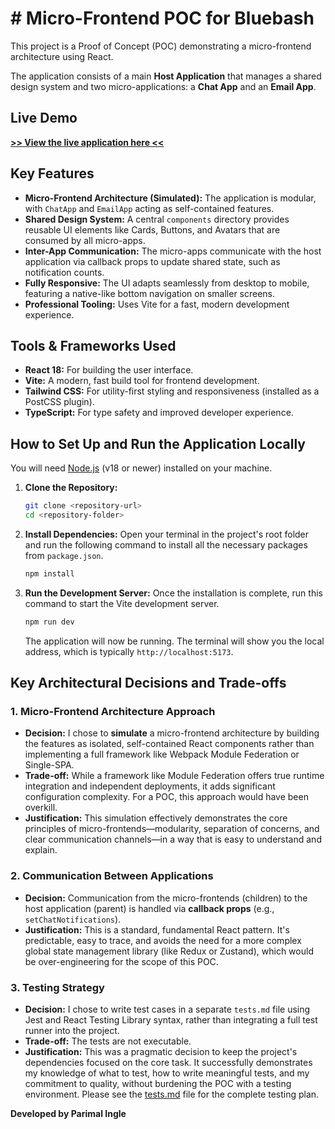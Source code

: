 # # Micro-Frontend POC for Bluebash

This project is a Proof of Concept (POC) demonstrating a micro-frontend architecture using React.

The application consists of a main **Host Application** that manages a shared design system and two micro-applications: a **Chat App** and an **Email App**.

## Live Demo

**[>> View the live application here <<](https://bluebash-poc.vercel.app/)**

## Key Features

- **Micro-Frontend Architecture (Simulated):** The application is modular, with `ChatApp` and `EmailApp` acting as self-contained features.
- **Shared Design System:** A central `components` directory provides reusable UI elements like Cards, Buttons, and Avatars that are consumed by all micro-apps.
- **Inter-App Communication:** The micro-apps communicate with the host application via callback props to update shared state, such as notification counts.
- **Fully Responsive:** The UI adapts seamlessly from desktop to mobile, featuring a native-like bottom navigation on smaller screens.
- **Professional Tooling:** Uses Vite for a fast, modern development experience.

## Tools & Frameworks Used

- **React 18:** For building the user interface.
- **Vite:** A modern, fast build tool for frontend development.
- **Tailwind CSS:** For utility-first styling and responsiveness (installed as a PostCSS plugin).
- **TypeScript:** For type safety and improved developer experience.

## How to Set Up and Run the Application Locally

You will need [Node.js](https://nodejs.org/) (v18 or newer) installed on your machine.

1.  **Clone the Repository:**
    ```bash
    git clone <repository-url>
    cd <repository-folder>
    ```
2.  **Install Dependencies:**
    Open your terminal in the project's root folder and run the following command to install all the necessary packages from `package.json`.
    ```bash
    npm install
    ```
3.  **Run the Development Server:**
    Once the installation is complete, run this command to start the Vite development server.
    ```bash
    npm run dev
    ```
    The application will now be running. The terminal will show you the local address, which is typically `http://localhost:5173`.

## Key Architectural Decisions and Trade-offs

### 1. Micro-Frontend Architecture Approach

- **Decision:** I chose to **simulate** a micro-frontend architecture by building the features as isolated, self-contained React components rather than implementing a full framework like Webpack Module Federation or Single-SPA.
- **Trade-off:** While a framework like Module Federation offers true runtime integration and independent deployments, it adds significant configuration complexity. For a POC, this approach would have been overkill.
- **Justification:** This simulation effectively demonstrates the core principles of micro-frontends—modularity, separation of concerns, and clear communication channels—in a way that is easy to understand and explain.

### 2. Communication Between Applications

- **Decision:** Communication from the micro-frontends (children) to the host application (parent) is handled via **callback props** (e.g., `setChatNotifications`).
- **Justification:** This is a standard, fundamental React pattern. It's predictable, easy to trace, and avoids the need for a more complex global state management library (like Redux or Zustand), which would be over-engineering for the scope of this POC.

### 3. Testing Strategy

- **Decision:** I chose to write test cases in a separate `tests.md` file using Jest and React Testing Library syntax, rather than integrating a full test runner into the project.
- **Trade-off:** The tests are not executable.
- **Justification:** This was a pragmatic decision to keep the project's dependencies focused on the core task. It successfully demonstrates my knowledge of what to test, how to write meaningful tests, and my commitment to quality, without burdening the POC with a testing environment. Please see the [tests.md](./tests.md) file for the complete testing plan.





**Developed by Parimal Ingle**